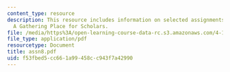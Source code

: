 ```yaml
---
content_type: resource
description: This resource includes information on selected assignments from the class
  A Gathering Place for Scholars.
file: /media/https%3A/open-learning-course-data-rc.s3.amazonaws.com/4-125a-architecture-studio-building-in-landscapes-fall-2005/f53fbed5cc661a99458cc943f7a42990_assn8.pdf
file_type: application/pdf
resourcetype: Document
title: assn8.pdf
uid: f53fbed5-cc66-1a99-458c-c943f7a42990
---
```


